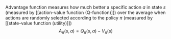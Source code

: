 Advantage function measures how much better a specific action $a$ in state $s$ (measured by [[action-value function (Q-function)]]) over the average when actions are randomly selected according to the policy $\pi$ (measured by [[state-value function (utility)]])
$$A_{\pi}(s,a) = Q_{\pi}(s,a) - V_{\pi}(s)$$



